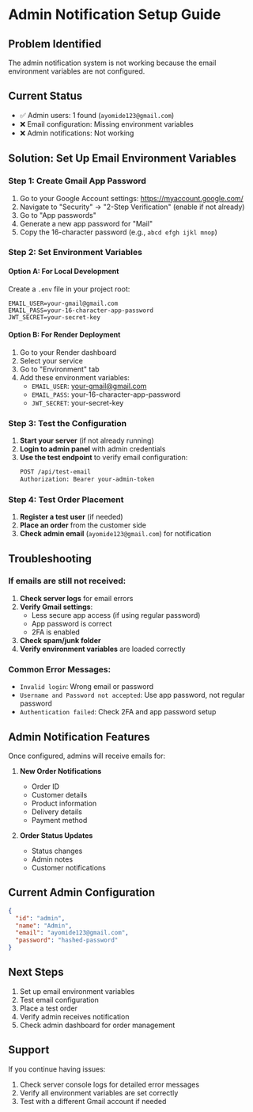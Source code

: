 # Admin Notification Setup Guide

## Problem Identified
The admin notification system is not working because the email environment variables are not configured.

## Current Status
- ✅ Admin users: 1 found (`ayomide123@gmail.com`)
- ❌ Email configuration: Missing environment variables
- ❌ Admin notifications: Not working

## Solution: Set Up Email Environment Variables

### Step 1: Create Gmail App Password

1. Go to your Google Account settings: https://myaccount.google.com/
2. Navigate to "Security" → "2-Step Verification" (enable if not already)
3. Go to "App passwords"
4. Generate a new app password for "Mail"
5. Copy the 16-character password (e.g., `abcd efgh ijkl mnop`)

### Step 2: Set Environment Variables

#### Option A: For Local Development
Create a `.env` file in your project root:

```env
EMAIL_USER=your-gmail@gmail.com
EMAIL_PASS=your-16-character-app-password
JWT_SECRET=your-secret-key
```

#### Option B: For Render Deployment
1. Go to your Render dashboard
2. Select your service
3. Go to "Environment" tab
4. Add these environment variables:
   - `EMAIL_USER`: your-gmail@gmail.com
   - `EMAIL_PASS`: your-16-character-app-password
   - `JWT_SECRET`: your-secret-key

### Step 3: Test the Configuration

1. **Start your server** (if not already running)
2. **Login to admin panel** with admin credentials
3. **Use the test endpoint** to verify email configuration:
   ```bash
   POST /api/test-email
   Authorization: Bearer your-admin-token
   ```

### Step 4: Test Order Placement

1. **Register a test user** (if needed)
2. **Place an order** from the customer side
3. **Check admin email** (`ayomide123@gmail.com`) for notification

## Troubleshooting

### If emails are still not received:

1. **Check server logs** for email errors
2. **Verify Gmail settings**:
   - Less secure app access (if using regular password)
   - App password is correct
   - 2FA is enabled
3. **Check spam/junk folder**
4. **Verify environment variables** are loaded correctly

### Common Error Messages:

- `Invalid login`: Wrong email or password
- `Username and Password not accepted`: Use app password, not regular password
- `Authentication failed`: Check 2FA and app password setup

## Admin Notification Features

Once configured, admins will receive emails for:

1. **New Order Notifications**
   - Order ID
   - Customer details
   - Product information
   - Delivery details
   - Payment method

2. **Order Status Updates**
   - Status changes
   - Admin notes
   - Customer notifications

## Current Admin Configuration

```json
{
  "id": "admin",
  "name": "Admin", 
  "email": "ayomide123@gmail.com",
  "password": "hashed-password"
}
```

## Next Steps

1. Set up email environment variables
2. Test email configuration
3. Place a test order
4. Verify admin receives notification
5. Check admin dashboard for order management

## Support

If you continue having issues:
1. Check server console logs for detailed error messages
2. Verify all environment variables are set correctly
3. Test with a different Gmail account if needed 